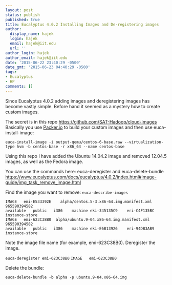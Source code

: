 ```yaml
---
layout: post
status: publish
published: true
title: Eucalyptus 4.0.2 Installing Images and De-registering images
author:
  display_name: hajek
  login: hajek
  email: hajek@iit.edu
  url: ''
author_login: hajek
author_email: hajek@iit.edu
date: '2015-06-22 23:40:29 -0500'
date_gmt: '2015-06-23 04:40:29 -0500'
tags:
- Eucalyptus
- HP
comments: []
---
```

Since Eucalyptus 4.0.2 adding images and deregistering images has become vastly simple.  Before hand it seemed as a mystery how to create custom images.

The secret is in this repo <a href="https://github.com/SAT-Hadoop/cloud-images">https://github.com/SAT-Hadoop/cloud-images</a>  Basically you use <a href="http://packer.io">Packer.io</a> to build your custom images and then use euca-install-image:

```euca-install-image -i output-qemu/centos-6-base.raw --virtualization-type hvm -b centos-base -r x86_64 --name centos-base```

Using this repo I have added the Ubuntu 14.04.2 image and removed 12.04.5 images, as well as the Fedora image.

You can use the commands here: euca-deregister  and euca-delete-bundle <a href="https://www.eucalyptus.com/docs/eucalyptus/4.0.2/index.html#image-guide/img_task_remove_image.html">https://www.eucalyptus.com/docs/eucalyptus/4.0.2/index.html#image-guide/img_task_remove_image.html</a>

Find the image you want to remove:
```euca-describe-images```

```
IMAGE   emi-E533392E    alpha/centos.5-3.x86-64.img.manifest.xml    965590394582
available   public   i386    machine eki-345135C9    eri-C4F135BC  instance-store
IMAGE   emi-623C38B0  alpha/ubuntu.9-04.x86-64.img.manifest.xml   965590394582
available   public   i386    machine eki-E6B13926    eri-94DB3AB9  instance-store
```

Note the image file name (for example, emi-623C38B0).
Deregister the image.

```euca-deregister emi-623C38B0```
```IMAGE   emi-623C38B0```

Delete the bundle:

```euca-delete-bundle -b alpha -p ubuntu.9-04.x86-64.img```
